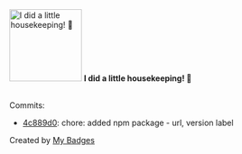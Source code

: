<img src="https://my-badges.github.io/my-badges/chore-commit.png" alt="I did a little housekeeping! 🧹" title="I did a little housekeeping! 🧹" width="128">
<strong>I did a little housekeeping! 🧹</strong>
<br><br>

Commits:

- <a href="https://github.com/Greenstand/treetracker-web-map-core/commit/4c889d0a8ad49988f0ac2d704f365de3c46034d3">4c889d0</a>: chore: added npm package - url, version label


Created by <a href="https://github.com/my-badges/my-badges">My Badges</a>